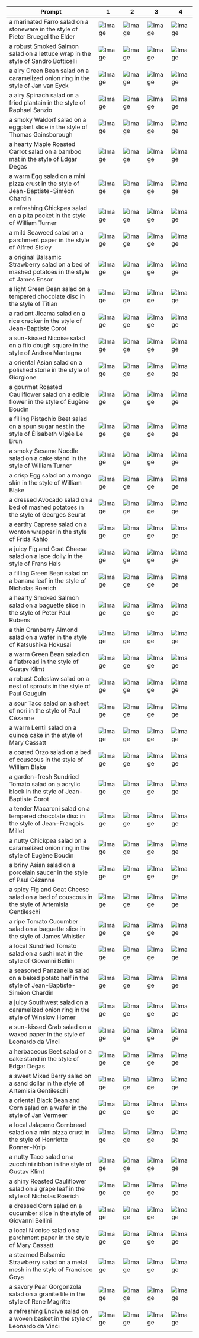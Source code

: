 | Prompt | 1 | 2 | 3 | 4 |
|-|-|-|-|-|
| a marinated Farro salad on a stoneware in the style of Pieter Bruegel the Elder | ![Image](https://salad-benchmark-public-assets.s3.us-east-2.amazonaws.com/sdxl/3de96260-03d2-4c1b-803e-96c1d819ec90-0.jpg) | ![Image](https://salad-benchmark-public-assets.s3.us-east-2.amazonaws.com/sdxl/3de96260-03d2-4c1b-803e-96c1d819ec90-1.jpg) | ![Image](https://salad-benchmark-public-assets.s3.us-east-2.amazonaws.com/sdxl/3de96260-03d2-4c1b-803e-96c1d819ec90-2.jpg) | ![Image](https://salad-benchmark-public-assets.s3.us-east-2.amazonaws.com/sdxl/3de96260-03d2-4c1b-803e-96c1d819ec90-3.jpg) |
| a robust Smoked Salmon salad on a lettuce wrap in the style of Sandro Botticelli | ![Image](https://salad-benchmark-public-assets.s3.us-east-2.amazonaws.com/sdxl/9eb8886c-5965-467a-bbd2-5296bf872a29-0.jpg) | ![Image](https://salad-benchmark-public-assets.s3.us-east-2.amazonaws.com/sdxl/9eb8886c-5965-467a-bbd2-5296bf872a29-1.jpg) | ![Image](https://salad-benchmark-public-assets.s3.us-east-2.amazonaws.com/sdxl/9eb8886c-5965-467a-bbd2-5296bf872a29-2.jpg) | ![Image](https://salad-benchmark-public-assets.s3.us-east-2.amazonaws.com/sdxl/9eb8886c-5965-467a-bbd2-5296bf872a29-3.jpg) |
| a airy Green Bean salad on a caramelized onion ring in the style of Jan van Eyck | ![Image](https://salad-benchmark-public-assets.s3.us-east-2.amazonaws.com/sdxl/91b72fca-7184-4f5b-83c3-a26466ff05c0-0.jpg) | ![Image](https://salad-benchmark-public-assets.s3.us-east-2.amazonaws.com/sdxl/91b72fca-7184-4f5b-83c3-a26466ff05c0-1.jpg) | ![Image](https://salad-benchmark-public-assets.s3.us-east-2.amazonaws.com/sdxl/91b72fca-7184-4f5b-83c3-a26466ff05c0-2.jpg) | ![Image](https://salad-benchmark-public-assets.s3.us-east-2.amazonaws.com/sdxl/91b72fca-7184-4f5b-83c3-a26466ff05c0-3.jpg) |
| a airy Spinach salad on a fried plantain in the style of Raphael Sanzio | ![Image](https://salad-benchmark-public-assets.s3.us-east-2.amazonaws.com/sdxl/e4f85d24-83d1-48f2-bcd3-e623d929c8ea-0.jpg) | ![Image](https://salad-benchmark-public-assets.s3.us-east-2.amazonaws.com/sdxl/e4f85d24-83d1-48f2-bcd3-e623d929c8ea-1.jpg) | ![Image](https://salad-benchmark-public-assets.s3.us-east-2.amazonaws.com/sdxl/e4f85d24-83d1-48f2-bcd3-e623d929c8ea-2.jpg) | ![Image](https://salad-benchmark-public-assets.s3.us-east-2.amazonaws.com/sdxl/e4f85d24-83d1-48f2-bcd3-e623d929c8ea-3.jpg) |
| a smoky Waldorf salad on a eggplant slice in the style of Thomas Gainsborough | ![Image](https://salad-benchmark-public-assets.s3.us-east-2.amazonaws.com/sdxl/e644824d-2614-4af7-9b75-8362aa8cf6b9-0.jpg) | ![Image](https://salad-benchmark-public-assets.s3.us-east-2.amazonaws.com/sdxl/e644824d-2614-4af7-9b75-8362aa8cf6b9-1.jpg) | ![Image](https://salad-benchmark-public-assets.s3.us-east-2.amazonaws.com/sdxl/e644824d-2614-4af7-9b75-8362aa8cf6b9-2.jpg) | ![Image](https://salad-benchmark-public-assets.s3.us-east-2.amazonaws.com/sdxl/e644824d-2614-4af7-9b75-8362aa8cf6b9-3.jpg) |
| a hearty Maple Roasted Carrot salad on a bamboo mat in the style of Edgar Degas | ![Image](https://salad-benchmark-public-assets.s3.us-east-2.amazonaws.com/sdxl/0f0f31bf-182f-4bae-82ed-ca73adb33255-0.jpg) | ![Image](https://salad-benchmark-public-assets.s3.us-east-2.amazonaws.com/sdxl/0f0f31bf-182f-4bae-82ed-ca73adb33255-1.jpg) | ![Image](https://salad-benchmark-public-assets.s3.us-east-2.amazonaws.com/sdxl/0f0f31bf-182f-4bae-82ed-ca73adb33255-2.jpg) | ![Image](https://salad-benchmark-public-assets.s3.us-east-2.amazonaws.com/sdxl/0f0f31bf-182f-4bae-82ed-ca73adb33255-3.jpg) |
| a warm Egg salad on a mini pizza crust in the style of Jean-Baptiste-Siméon Chardin | ![Image](https://salad-benchmark-public-assets.s3.us-east-2.amazonaws.com/sdxl/0bf4b1e2-b49b-43b3-ae47-3c3f6be287cf-0.jpg) | ![Image](https://salad-benchmark-public-assets.s3.us-east-2.amazonaws.com/sdxl/0bf4b1e2-b49b-43b3-ae47-3c3f6be287cf-1.jpg) | ![Image](https://salad-benchmark-public-assets.s3.us-east-2.amazonaws.com/sdxl/0bf4b1e2-b49b-43b3-ae47-3c3f6be287cf-2.jpg) | ![Image](https://salad-benchmark-public-assets.s3.us-east-2.amazonaws.com/sdxl/0bf4b1e2-b49b-43b3-ae47-3c3f6be287cf-3.jpg) |
| a refreshing Chickpea salad on a pita pocket in the style of William Turner | ![Image](https://salad-benchmark-public-assets.s3.us-east-2.amazonaws.com/sdxl/b880a5bc-7710-4f8b-8141-d35aec917ebc-0.jpg) | ![Image](https://salad-benchmark-public-assets.s3.us-east-2.amazonaws.com/sdxl/b880a5bc-7710-4f8b-8141-d35aec917ebc-1.jpg) | ![Image](https://salad-benchmark-public-assets.s3.us-east-2.amazonaws.com/sdxl/b880a5bc-7710-4f8b-8141-d35aec917ebc-2.jpg) | ![Image](https://salad-benchmark-public-assets.s3.us-east-2.amazonaws.com/sdxl/b880a5bc-7710-4f8b-8141-d35aec917ebc-3.jpg) |
| a mild Seaweed salad on a parchment paper in the style of Alfred Sisley | ![Image](https://salad-benchmark-public-assets.s3.us-east-2.amazonaws.com/sdxl/5c5f9d90-3f24-43bf-9b5d-6ed75adf5168-0.jpg) | ![Image](https://salad-benchmark-public-assets.s3.us-east-2.amazonaws.com/sdxl/5c5f9d90-3f24-43bf-9b5d-6ed75adf5168-1.jpg) | ![Image](https://salad-benchmark-public-assets.s3.us-east-2.amazonaws.com/sdxl/5c5f9d90-3f24-43bf-9b5d-6ed75adf5168-2.jpg) | ![Image](https://salad-benchmark-public-assets.s3.us-east-2.amazonaws.com/sdxl/5c5f9d90-3f24-43bf-9b5d-6ed75adf5168-3.jpg) |
| a original Balsamic Strawberry salad on a bed of mashed potatoes in the style of James Ensor | ![Image](https://salad-benchmark-public-assets.s3.us-east-2.amazonaws.com/sdxl/efbd16a3-d9de-4060-b29a-960536a5369d-0.jpg) | ![Image](https://salad-benchmark-public-assets.s3.us-east-2.amazonaws.com/sdxl/efbd16a3-d9de-4060-b29a-960536a5369d-1.jpg) | ![Image](https://salad-benchmark-public-assets.s3.us-east-2.amazonaws.com/sdxl/efbd16a3-d9de-4060-b29a-960536a5369d-2.jpg) | ![Image](https://salad-benchmark-public-assets.s3.us-east-2.amazonaws.com/sdxl/efbd16a3-d9de-4060-b29a-960536a5369d-3.jpg) |
| a light Green Bean salad on a tempered chocolate disc in the style of Titian | ![Image](https://salad-benchmark-public-assets.s3.us-east-2.amazonaws.com/sdxl/9951294b-3d2a-45b6-bf7e-87ba1af57f88-0.jpg) | ![Image](https://salad-benchmark-public-assets.s3.us-east-2.amazonaws.com/sdxl/9951294b-3d2a-45b6-bf7e-87ba1af57f88-1.jpg) | ![Image](https://salad-benchmark-public-assets.s3.us-east-2.amazonaws.com/sdxl/9951294b-3d2a-45b6-bf7e-87ba1af57f88-2.jpg) | ![Image](https://salad-benchmark-public-assets.s3.us-east-2.amazonaws.com/sdxl/9951294b-3d2a-45b6-bf7e-87ba1af57f88-3.jpg) |
| a radiant Jicama salad on a rice cracker in the style of Jean-Baptiste Corot | ![Image](https://salad-benchmark-public-assets.s3.us-east-2.amazonaws.com/sdxl/082e6bb3-f31c-4fc2-95e6-07cdffddb860-0.jpg) | ![Image](https://salad-benchmark-public-assets.s3.us-east-2.amazonaws.com/sdxl/082e6bb3-f31c-4fc2-95e6-07cdffddb860-1.jpg) | ![Image](https://salad-benchmark-public-assets.s3.us-east-2.amazonaws.com/sdxl/082e6bb3-f31c-4fc2-95e6-07cdffddb860-2.jpg) | ![Image](https://salad-benchmark-public-assets.s3.us-east-2.amazonaws.com/sdxl/082e6bb3-f31c-4fc2-95e6-07cdffddb860-3.jpg) |
| a sun-kissed Nicoise salad on a filo dough square in the style of Andrea Mantegna | ![Image](https://salad-benchmark-public-assets.s3.us-east-2.amazonaws.com/sdxl/b4fa8a99-87d4-4b89-a968-f8129e659374-0.jpg) | ![Image](https://salad-benchmark-public-assets.s3.us-east-2.amazonaws.com/sdxl/b4fa8a99-87d4-4b89-a968-f8129e659374-1.jpg) | ![Image](https://salad-benchmark-public-assets.s3.us-east-2.amazonaws.com/sdxl/b4fa8a99-87d4-4b89-a968-f8129e659374-2.jpg) | ![Image](https://salad-benchmark-public-assets.s3.us-east-2.amazonaws.com/sdxl/b4fa8a99-87d4-4b89-a968-f8129e659374-3.jpg) |
| a oriental Asian salad on a polished stone in the style of Giorgione | ![Image](https://salad-benchmark-public-assets.s3.us-east-2.amazonaws.com/sdxl/40acf7ff-a914-4b50-a077-c6f2c41d4ad8-0.jpg) | ![Image](https://salad-benchmark-public-assets.s3.us-east-2.amazonaws.com/sdxl/40acf7ff-a914-4b50-a077-c6f2c41d4ad8-1.jpg) | ![Image](https://salad-benchmark-public-assets.s3.us-east-2.amazonaws.com/sdxl/40acf7ff-a914-4b50-a077-c6f2c41d4ad8-2.jpg) | ![Image](https://salad-benchmark-public-assets.s3.us-east-2.amazonaws.com/sdxl/40acf7ff-a914-4b50-a077-c6f2c41d4ad8-3.jpg) |
| a gourmet Roasted Cauliflower salad on a edible flower in the style of Eugène Boudin | ![Image](https://salad-benchmark-public-assets.s3.us-east-2.amazonaws.com/sdxl/701efec8-331e-4ec3-93c7-6d3cabc7848b-0.jpg) | ![Image](https://salad-benchmark-public-assets.s3.us-east-2.amazonaws.com/sdxl/701efec8-331e-4ec3-93c7-6d3cabc7848b-1.jpg) | ![Image](https://salad-benchmark-public-assets.s3.us-east-2.amazonaws.com/sdxl/701efec8-331e-4ec3-93c7-6d3cabc7848b-2.jpg) | ![Image](https://salad-benchmark-public-assets.s3.us-east-2.amazonaws.com/sdxl/701efec8-331e-4ec3-93c7-6d3cabc7848b-3.jpg) |
| a filling Pistachio Beet salad on a spun sugar nest in the style of Élisabeth Vigée Le Brun | ![Image](https://salad-benchmark-public-assets.s3.us-east-2.amazonaws.com/sdxl/70869a6c-76e8-495d-866e-7f6a4491b781-0.jpg) | ![Image](https://salad-benchmark-public-assets.s3.us-east-2.amazonaws.com/sdxl/70869a6c-76e8-495d-866e-7f6a4491b781-1.jpg) | ![Image](https://salad-benchmark-public-assets.s3.us-east-2.amazonaws.com/sdxl/70869a6c-76e8-495d-866e-7f6a4491b781-2.jpg) | ![Image](https://salad-benchmark-public-assets.s3.us-east-2.amazonaws.com/sdxl/70869a6c-76e8-495d-866e-7f6a4491b781-3.jpg) |
| a smoky Sesame Noodle salad on a cake stand in the style of William Turner | ![Image](https://salad-benchmark-public-assets.s3.us-east-2.amazonaws.com/sdxl/98d5deba-1869-41ad-95d6-04262a4a467f-0.jpg) | ![Image](https://salad-benchmark-public-assets.s3.us-east-2.amazonaws.com/sdxl/98d5deba-1869-41ad-95d6-04262a4a467f-1.jpg) | ![Image](https://salad-benchmark-public-assets.s3.us-east-2.amazonaws.com/sdxl/98d5deba-1869-41ad-95d6-04262a4a467f-2.jpg) | ![Image](https://salad-benchmark-public-assets.s3.us-east-2.amazonaws.com/sdxl/98d5deba-1869-41ad-95d6-04262a4a467f-3.jpg) |
| a crisp Egg salad on a mango skin in the style of William Blake | ![Image](https://salad-benchmark-public-assets.s3.us-east-2.amazonaws.com/sdxl/f219f6b8-a0ab-4d4b-953d-534d04ac5f9f-0.jpg) | ![Image](https://salad-benchmark-public-assets.s3.us-east-2.amazonaws.com/sdxl/f219f6b8-a0ab-4d4b-953d-534d04ac5f9f-1.jpg) | ![Image](https://salad-benchmark-public-assets.s3.us-east-2.amazonaws.com/sdxl/f219f6b8-a0ab-4d4b-953d-534d04ac5f9f-2.jpg) | ![Image](https://salad-benchmark-public-assets.s3.us-east-2.amazonaws.com/sdxl/f219f6b8-a0ab-4d4b-953d-534d04ac5f9f-3.jpg) |
| a dressed Avocado salad on a bed of mashed potatoes in the style of Georges Seurat | ![Image](https://salad-benchmark-public-assets.s3.us-east-2.amazonaws.com/sdxl/7bf29777-c7b7-41ba-9080-39bde6a2a9c4-0.jpg) | ![Image](https://salad-benchmark-public-assets.s3.us-east-2.amazonaws.com/sdxl/7bf29777-c7b7-41ba-9080-39bde6a2a9c4-1.jpg) | ![Image](https://salad-benchmark-public-assets.s3.us-east-2.amazonaws.com/sdxl/7bf29777-c7b7-41ba-9080-39bde6a2a9c4-2.jpg) | ![Image](https://salad-benchmark-public-assets.s3.us-east-2.amazonaws.com/sdxl/7bf29777-c7b7-41ba-9080-39bde6a2a9c4-3.jpg) |
| a earthy Caprese salad on a wonton wrapper in the style of Frida Kahlo | ![Image](https://salad-benchmark-public-assets.s3.us-east-2.amazonaws.com/sdxl/f669c7a7-0bf0-405c-8a0e-552c6744f6c7-0.jpg) | ![Image](https://salad-benchmark-public-assets.s3.us-east-2.amazonaws.com/sdxl/f669c7a7-0bf0-405c-8a0e-552c6744f6c7-1.jpg) | ![Image](https://salad-benchmark-public-assets.s3.us-east-2.amazonaws.com/sdxl/f669c7a7-0bf0-405c-8a0e-552c6744f6c7-2.jpg) | ![Image](https://salad-benchmark-public-assets.s3.us-east-2.amazonaws.com/sdxl/f669c7a7-0bf0-405c-8a0e-552c6744f6c7-3.jpg) |
| a juicy Fig and Goat Cheese salad on a lace doily in the style of Frans Hals | ![Image](https://salad-benchmark-public-assets.s3.us-east-2.amazonaws.com/sdxl/31f6c7b7-4ca8-45eb-88d2-5358c94ae30e-0.jpg) | ![Image](https://salad-benchmark-public-assets.s3.us-east-2.amazonaws.com/sdxl/31f6c7b7-4ca8-45eb-88d2-5358c94ae30e-1.jpg) | ![Image](https://salad-benchmark-public-assets.s3.us-east-2.amazonaws.com/sdxl/31f6c7b7-4ca8-45eb-88d2-5358c94ae30e-2.jpg) | ![Image](https://salad-benchmark-public-assets.s3.us-east-2.amazonaws.com/sdxl/31f6c7b7-4ca8-45eb-88d2-5358c94ae30e-3.jpg) |
| a filling Green Bean salad on a banana leaf in the style of Nicholas Roerich | ![Image](https://salad-benchmark-public-assets.s3.us-east-2.amazonaws.com/sdxl/107dd268-1561-4847-9a88-ef0bd3e20c6c-0.jpg) | ![Image](https://salad-benchmark-public-assets.s3.us-east-2.amazonaws.com/sdxl/107dd268-1561-4847-9a88-ef0bd3e20c6c-1.jpg) | ![Image](https://salad-benchmark-public-assets.s3.us-east-2.amazonaws.com/sdxl/107dd268-1561-4847-9a88-ef0bd3e20c6c-2.jpg) | ![Image](https://salad-benchmark-public-assets.s3.us-east-2.amazonaws.com/sdxl/107dd268-1561-4847-9a88-ef0bd3e20c6c-3.jpg) |
| a hearty Smoked Salmon salad on a baguette slice in the style of Peter Paul Rubens | ![Image](https://salad-benchmark-public-assets.s3.us-east-2.amazonaws.com/sdxl/813c2161-95af-47e0-bd9b-1eeade2818f0-0.jpg) | ![Image](https://salad-benchmark-public-assets.s3.us-east-2.amazonaws.com/sdxl/813c2161-95af-47e0-bd9b-1eeade2818f0-1.jpg) | ![Image](https://salad-benchmark-public-assets.s3.us-east-2.amazonaws.com/sdxl/813c2161-95af-47e0-bd9b-1eeade2818f0-2.jpg) | ![Image](https://salad-benchmark-public-assets.s3.us-east-2.amazonaws.com/sdxl/813c2161-95af-47e0-bd9b-1eeade2818f0-3.jpg) |
| a thin Cranberry Almond salad on a wafer in the style of Katsushika Hokusai | ![Image](https://salad-benchmark-public-assets.s3.us-east-2.amazonaws.com/sdxl/34c9727b-d017-48eb-ba33-a5277831cd31-0.jpg) | ![Image](https://salad-benchmark-public-assets.s3.us-east-2.amazonaws.com/sdxl/34c9727b-d017-48eb-ba33-a5277831cd31-1.jpg) | ![Image](https://salad-benchmark-public-assets.s3.us-east-2.amazonaws.com/sdxl/34c9727b-d017-48eb-ba33-a5277831cd31-2.jpg) | ![Image](https://salad-benchmark-public-assets.s3.us-east-2.amazonaws.com/sdxl/34c9727b-d017-48eb-ba33-a5277831cd31-3.jpg) |
| a warm Green Bean salad on a flatbread in the style of Gustav Klimt | ![Image](https://salad-benchmark-public-assets.s3.us-east-2.amazonaws.com/sdxl/19730cb2-ad8d-4ab1-ad24-2d15622c4c4b-0.jpg) | ![Image](https://salad-benchmark-public-assets.s3.us-east-2.amazonaws.com/sdxl/19730cb2-ad8d-4ab1-ad24-2d15622c4c4b-1.jpg) | ![Image](https://salad-benchmark-public-assets.s3.us-east-2.amazonaws.com/sdxl/19730cb2-ad8d-4ab1-ad24-2d15622c4c4b-2.jpg) | ![Image](https://salad-benchmark-public-assets.s3.us-east-2.amazonaws.com/sdxl/19730cb2-ad8d-4ab1-ad24-2d15622c4c4b-3.jpg) |
| a robust Coleslaw salad on a nest of sprouts in the style of Paul Gauguin | ![Image](https://salad-benchmark-public-assets.s3.us-east-2.amazonaws.com/sdxl/385341ad-13e8-43bc-b9a5-e8b2f3cb5d8a-0.jpg) | ![Image](https://salad-benchmark-public-assets.s3.us-east-2.amazonaws.com/sdxl/385341ad-13e8-43bc-b9a5-e8b2f3cb5d8a-1.jpg) | ![Image](https://salad-benchmark-public-assets.s3.us-east-2.amazonaws.com/sdxl/385341ad-13e8-43bc-b9a5-e8b2f3cb5d8a-2.jpg) | ![Image](https://salad-benchmark-public-assets.s3.us-east-2.amazonaws.com/sdxl/385341ad-13e8-43bc-b9a5-e8b2f3cb5d8a-3.jpg) |
| a sour Taco salad on a sheet of nori in the style of Paul Cézanne | ![Image](https://salad-benchmark-public-assets.s3.us-east-2.amazonaws.com/sdxl/ad7f6e14-04d9-45e0-aaaa-471f6f78850b-0.jpg) | ![Image](https://salad-benchmark-public-assets.s3.us-east-2.amazonaws.com/sdxl/ad7f6e14-04d9-45e0-aaaa-471f6f78850b-1.jpg) | ![Image](https://salad-benchmark-public-assets.s3.us-east-2.amazonaws.com/sdxl/ad7f6e14-04d9-45e0-aaaa-471f6f78850b-2.jpg) | ![Image](https://salad-benchmark-public-assets.s3.us-east-2.amazonaws.com/sdxl/ad7f6e14-04d9-45e0-aaaa-471f6f78850b-3.jpg) |
| a warm Lentil salad on a quinoa cake in the style of Mary Cassatt | ![Image](https://salad-benchmark-public-assets.s3.us-east-2.amazonaws.com/sdxl/9896b2ca-2929-4652-baf1-647bc31dccd5-0.jpg) | ![Image](https://salad-benchmark-public-assets.s3.us-east-2.amazonaws.com/sdxl/9896b2ca-2929-4652-baf1-647bc31dccd5-1.jpg) | ![Image](https://salad-benchmark-public-assets.s3.us-east-2.amazonaws.com/sdxl/9896b2ca-2929-4652-baf1-647bc31dccd5-2.jpg) | ![Image](https://salad-benchmark-public-assets.s3.us-east-2.amazonaws.com/sdxl/9896b2ca-2929-4652-baf1-647bc31dccd5-3.jpg) |
| a coated Orzo salad on a bed of couscous in the style of William Blake | ![Image](https://salad-benchmark-public-assets.s3.us-east-2.amazonaws.com/sdxl/ba46fee3-38c6-4805-bfe6-145b0230a92e-0.jpg) | ![Image](https://salad-benchmark-public-assets.s3.us-east-2.amazonaws.com/sdxl/ba46fee3-38c6-4805-bfe6-145b0230a92e-1.jpg) | ![Image](https://salad-benchmark-public-assets.s3.us-east-2.amazonaws.com/sdxl/ba46fee3-38c6-4805-bfe6-145b0230a92e-2.jpg) | ![Image](https://salad-benchmark-public-assets.s3.us-east-2.amazonaws.com/sdxl/ba46fee3-38c6-4805-bfe6-145b0230a92e-3.jpg) |
| a garden-fresh Sundried Tomato salad on a acrylic block in the style of Jean-Baptiste Corot | ![Image](https://salad-benchmark-public-assets.s3.us-east-2.amazonaws.com/sdxl/4a165142-a009-4a1b-a3a5-5a6d0f010752-0.jpg) | ![Image](https://salad-benchmark-public-assets.s3.us-east-2.amazonaws.com/sdxl/4a165142-a009-4a1b-a3a5-5a6d0f010752-1.jpg) | ![Image](https://salad-benchmark-public-assets.s3.us-east-2.amazonaws.com/sdxl/4a165142-a009-4a1b-a3a5-5a6d0f010752-2.jpg) | ![Image](https://salad-benchmark-public-assets.s3.us-east-2.amazonaws.com/sdxl/4a165142-a009-4a1b-a3a5-5a6d0f010752-3.jpg) |
| a tender Macaroni salad on a tempered chocolate disc in the style of Jean-François Millet | ![Image](https://salad-benchmark-public-assets.s3.us-east-2.amazonaws.com/sdxl/3b46591e-46c8-44a8-be2a-d1f728310aa6-0.jpg) | ![Image](https://salad-benchmark-public-assets.s3.us-east-2.amazonaws.com/sdxl/3b46591e-46c8-44a8-be2a-d1f728310aa6-1.jpg) | ![Image](https://salad-benchmark-public-assets.s3.us-east-2.amazonaws.com/sdxl/3b46591e-46c8-44a8-be2a-d1f728310aa6-2.jpg) | ![Image](https://salad-benchmark-public-assets.s3.us-east-2.amazonaws.com/sdxl/3b46591e-46c8-44a8-be2a-d1f728310aa6-3.jpg) |
| a nutty Chickpea salad on a caramelized onion ring in the style of Eugène Boudin | ![Image](https://salad-benchmark-public-assets.s3.us-east-2.amazonaws.com/sdxl/ed573a54-a415-4eed-82e0-48270259f2ec-0.jpg) | ![Image](https://salad-benchmark-public-assets.s3.us-east-2.amazonaws.com/sdxl/ed573a54-a415-4eed-82e0-48270259f2ec-1.jpg) | ![Image](https://salad-benchmark-public-assets.s3.us-east-2.amazonaws.com/sdxl/ed573a54-a415-4eed-82e0-48270259f2ec-2.jpg) | ![Image](https://salad-benchmark-public-assets.s3.us-east-2.amazonaws.com/sdxl/ed573a54-a415-4eed-82e0-48270259f2ec-3.jpg) |
| a briny Asian salad on a porcelain saucer in the style of Paul Cézanne | ![Image](https://salad-benchmark-public-assets.s3.us-east-2.amazonaws.com/sdxl/018322b5-6e9c-4c0f-a590-c1748f037673-0.jpg) | ![Image](https://salad-benchmark-public-assets.s3.us-east-2.amazonaws.com/sdxl/018322b5-6e9c-4c0f-a590-c1748f037673-1.jpg) | ![Image](https://salad-benchmark-public-assets.s3.us-east-2.amazonaws.com/sdxl/018322b5-6e9c-4c0f-a590-c1748f037673-2.jpg) | ![Image](https://salad-benchmark-public-assets.s3.us-east-2.amazonaws.com/sdxl/018322b5-6e9c-4c0f-a590-c1748f037673-3.jpg) |
| a spicy Fig and Goat Cheese salad on a bed of couscous in the style of Artemisia Gentileschi | ![Image](https://salad-benchmark-public-assets.s3.us-east-2.amazonaws.com/sdxl/91e8c4fd-1ad2-45cc-97f1-a33a3646ab37-0.jpg) | ![Image](https://salad-benchmark-public-assets.s3.us-east-2.amazonaws.com/sdxl/91e8c4fd-1ad2-45cc-97f1-a33a3646ab37-1.jpg) | ![Image](https://salad-benchmark-public-assets.s3.us-east-2.amazonaws.com/sdxl/91e8c4fd-1ad2-45cc-97f1-a33a3646ab37-2.jpg) | ![Image](https://salad-benchmark-public-assets.s3.us-east-2.amazonaws.com/sdxl/91e8c4fd-1ad2-45cc-97f1-a33a3646ab37-3.jpg) |
| a ripe Tomato Cucumber salad on a baguette slice in the style of James Whistler | ![Image](https://salad-benchmark-public-assets.s3.us-east-2.amazonaws.com/sdxl/286c5a98-70f4-4cda-9f61-77d34d455382-0.jpg) | ![Image](https://salad-benchmark-public-assets.s3.us-east-2.amazonaws.com/sdxl/286c5a98-70f4-4cda-9f61-77d34d455382-1.jpg) | ![Image](https://salad-benchmark-public-assets.s3.us-east-2.amazonaws.com/sdxl/286c5a98-70f4-4cda-9f61-77d34d455382-2.jpg) | ![Image](https://salad-benchmark-public-assets.s3.us-east-2.amazonaws.com/sdxl/286c5a98-70f4-4cda-9f61-77d34d455382-3.jpg) |
| a local Sundried Tomato salad on a sushi mat in the style of Giovanni Bellini | ![Image](https://salad-benchmark-public-assets.s3.us-east-2.amazonaws.com/sdxl/9ca5a23e-51d4-4a8e-b0d3-1162a675cf56-0.jpg) | ![Image](https://salad-benchmark-public-assets.s3.us-east-2.amazonaws.com/sdxl/9ca5a23e-51d4-4a8e-b0d3-1162a675cf56-1.jpg) | ![Image](https://salad-benchmark-public-assets.s3.us-east-2.amazonaws.com/sdxl/9ca5a23e-51d4-4a8e-b0d3-1162a675cf56-2.jpg) | ![Image](https://salad-benchmark-public-assets.s3.us-east-2.amazonaws.com/sdxl/9ca5a23e-51d4-4a8e-b0d3-1162a675cf56-3.jpg) |
| a seasoned Panzanella salad on a baked potato half in the style of Jean-Baptiste-Siméon Chardin | ![Image](https://salad-benchmark-public-assets.s3.us-east-2.amazonaws.com/sdxl/0c6d7dac-9970-492f-9a37-dddf65f36232-0.jpg) | ![Image](https://salad-benchmark-public-assets.s3.us-east-2.amazonaws.com/sdxl/0c6d7dac-9970-492f-9a37-dddf65f36232-1.jpg) | ![Image](https://salad-benchmark-public-assets.s3.us-east-2.amazonaws.com/sdxl/0c6d7dac-9970-492f-9a37-dddf65f36232-2.jpg) | ![Image](https://salad-benchmark-public-assets.s3.us-east-2.amazonaws.com/sdxl/0c6d7dac-9970-492f-9a37-dddf65f36232-3.jpg) |
| a juicy Southwest salad on a caramelized onion ring in the style of Winslow Homer | ![Image](https://salad-benchmark-public-assets.s3.us-east-2.amazonaws.com/sdxl/89dfc574-8691-44bf-9255-2548e20b76da-0.jpg) | ![Image](https://salad-benchmark-public-assets.s3.us-east-2.amazonaws.com/sdxl/89dfc574-8691-44bf-9255-2548e20b76da-1.jpg) | ![Image](https://salad-benchmark-public-assets.s3.us-east-2.amazonaws.com/sdxl/89dfc574-8691-44bf-9255-2548e20b76da-2.jpg) | ![Image](https://salad-benchmark-public-assets.s3.us-east-2.amazonaws.com/sdxl/89dfc574-8691-44bf-9255-2548e20b76da-3.jpg) |
| a sun-kissed Crab salad on a waxed paper in the style of Leonardo da Vinci | ![Image](https://salad-benchmark-public-assets.s3.us-east-2.amazonaws.com/sdxl/d412f281-6e88-4a32-8250-a032345fce99-0.jpg) | ![Image](https://salad-benchmark-public-assets.s3.us-east-2.amazonaws.com/sdxl/d412f281-6e88-4a32-8250-a032345fce99-1.jpg) | ![Image](https://salad-benchmark-public-assets.s3.us-east-2.amazonaws.com/sdxl/d412f281-6e88-4a32-8250-a032345fce99-2.jpg) | ![Image](https://salad-benchmark-public-assets.s3.us-east-2.amazonaws.com/sdxl/d412f281-6e88-4a32-8250-a032345fce99-3.jpg) |
| a herbaceous Beet salad on a cake stand in the style of Edgar Degas | ![Image](https://salad-benchmark-public-assets.s3.us-east-2.amazonaws.com/sdxl/0e5f770f-d1f4-4462-ab08-910efe1695de-0.jpg) | ![Image](https://salad-benchmark-public-assets.s3.us-east-2.amazonaws.com/sdxl/0e5f770f-d1f4-4462-ab08-910efe1695de-1.jpg) | ![Image](https://salad-benchmark-public-assets.s3.us-east-2.amazonaws.com/sdxl/0e5f770f-d1f4-4462-ab08-910efe1695de-2.jpg) | ![Image](https://salad-benchmark-public-assets.s3.us-east-2.amazonaws.com/sdxl/0e5f770f-d1f4-4462-ab08-910efe1695de-3.jpg) |
| a sweet Mixed Berry salad on a sand dollar in the style of Artemisia Gentileschi | ![Image](https://salad-benchmark-public-assets.s3.us-east-2.amazonaws.com/sdxl/0cf0c912-a610-4b5e-8216-c9a40ffdef6c-0.jpg) | ![Image](https://salad-benchmark-public-assets.s3.us-east-2.amazonaws.com/sdxl/0cf0c912-a610-4b5e-8216-c9a40ffdef6c-1.jpg) | ![Image](https://salad-benchmark-public-assets.s3.us-east-2.amazonaws.com/sdxl/0cf0c912-a610-4b5e-8216-c9a40ffdef6c-2.jpg) | ![Image](https://salad-benchmark-public-assets.s3.us-east-2.amazonaws.com/sdxl/0cf0c912-a610-4b5e-8216-c9a40ffdef6c-3.jpg) |
| a oriental Black Bean and Corn salad on a wafer in the style of Jan Vermeer | ![Image](https://salad-benchmark-public-assets.s3.us-east-2.amazonaws.com/sdxl/d31242c5-90ba-4a50-8193-214ddd17ad1f-0.jpg) | ![Image](https://salad-benchmark-public-assets.s3.us-east-2.amazonaws.com/sdxl/d31242c5-90ba-4a50-8193-214ddd17ad1f-1.jpg) | ![Image](https://salad-benchmark-public-assets.s3.us-east-2.amazonaws.com/sdxl/d31242c5-90ba-4a50-8193-214ddd17ad1f-2.jpg) | ![Image](https://salad-benchmark-public-assets.s3.us-east-2.amazonaws.com/sdxl/d31242c5-90ba-4a50-8193-214ddd17ad1f-3.jpg) |
| a local Jalapeno Cornbread salad on a mini pizza crust in the style of Henriette Ronner-Knip | ![Image](https://salad-benchmark-public-assets.s3.us-east-2.amazonaws.com/sdxl/5a75f209-df18-4ae7-82e3-47224da50a24-0.jpg) | ![Image](https://salad-benchmark-public-assets.s3.us-east-2.amazonaws.com/sdxl/5a75f209-df18-4ae7-82e3-47224da50a24-1.jpg) | ![Image](https://salad-benchmark-public-assets.s3.us-east-2.amazonaws.com/sdxl/5a75f209-df18-4ae7-82e3-47224da50a24-2.jpg) | ![Image](https://salad-benchmark-public-assets.s3.us-east-2.amazonaws.com/sdxl/5a75f209-df18-4ae7-82e3-47224da50a24-3.jpg) |
| a nutty Taco salad on a zucchini ribbon in the style of Gustav Klimt | ![Image](https://salad-benchmark-public-assets.s3.us-east-2.amazonaws.com/sdxl/ed48dd8a-cc6e-4cca-b4e9-3914fd67a007-0.jpg) | ![Image](https://salad-benchmark-public-assets.s3.us-east-2.amazonaws.com/sdxl/ed48dd8a-cc6e-4cca-b4e9-3914fd67a007-1.jpg) | ![Image](https://salad-benchmark-public-assets.s3.us-east-2.amazonaws.com/sdxl/ed48dd8a-cc6e-4cca-b4e9-3914fd67a007-2.jpg) | ![Image](https://salad-benchmark-public-assets.s3.us-east-2.amazonaws.com/sdxl/ed48dd8a-cc6e-4cca-b4e9-3914fd67a007-3.jpg) |
| a shiny Roasted Cauliflower salad on a grape leaf in the style of Nicholas Roerich | ![Image](https://salad-benchmark-public-assets.s3.us-east-2.amazonaws.com/sdxl/16a1f221-cd1f-4979-9e3f-f591894f44fa-0.jpg) | ![Image](https://salad-benchmark-public-assets.s3.us-east-2.amazonaws.com/sdxl/16a1f221-cd1f-4979-9e3f-f591894f44fa-1.jpg) | ![Image](https://salad-benchmark-public-assets.s3.us-east-2.amazonaws.com/sdxl/16a1f221-cd1f-4979-9e3f-f591894f44fa-2.jpg) | ![Image](https://salad-benchmark-public-assets.s3.us-east-2.amazonaws.com/sdxl/16a1f221-cd1f-4979-9e3f-f591894f44fa-3.jpg) |
| a dressed Corn salad on a cucumber slice in the style of Giovanni Bellini | ![Image](https://salad-benchmark-public-assets.s3.us-east-2.amazonaws.com/sdxl/b0b0f33e-b74a-4db4-bd00-340b63896e65-0.jpg) | ![Image](https://salad-benchmark-public-assets.s3.us-east-2.amazonaws.com/sdxl/b0b0f33e-b74a-4db4-bd00-340b63896e65-1.jpg) | ![Image](https://salad-benchmark-public-assets.s3.us-east-2.amazonaws.com/sdxl/b0b0f33e-b74a-4db4-bd00-340b63896e65-2.jpg) | ![Image](https://salad-benchmark-public-assets.s3.us-east-2.amazonaws.com/sdxl/b0b0f33e-b74a-4db4-bd00-340b63896e65-3.jpg) |
| a local Nicoise salad on a parchment paper in the style of Mary Cassatt | ![Image](https://salad-benchmark-public-assets.s3.us-east-2.amazonaws.com/sdxl/60820635-5bae-4d20-8d26-db79c61dc6d6-0.jpg) | ![Image](https://salad-benchmark-public-assets.s3.us-east-2.amazonaws.com/sdxl/60820635-5bae-4d20-8d26-db79c61dc6d6-1.jpg) | ![Image](https://salad-benchmark-public-assets.s3.us-east-2.amazonaws.com/sdxl/60820635-5bae-4d20-8d26-db79c61dc6d6-2.jpg) | ![Image](https://salad-benchmark-public-assets.s3.us-east-2.amazonaws.com/sdxl/60820635-5bae-4d20-8d26-db79c61dc6d6-3.jpg) |
| a steamed Balsamic Strawberry salad on a metal mesh in the style of Francisco Goya | ![Image](https://salad-benchmark-public-assets.s3.us-east-2.amazonaws.com/sdxl/e8f8f4d2-1cd2-469f-ac3e-ec1ce223968a-0.jpg) | ![Image](https://salad-benchmark-public-assets.s3.us-east-2.amazonaws.com/sdxl/e8f8f4d2-1cd2-469f-ac3e-ec1ce223968a-1.jpg) | ![Image](https://salad-benchmark-public-assets.s3.us-east-2.amazonaws.com/sdxl/e8f8f4d2-1cd2-469f-ac3e-ec1ce223968a-2.jpg) | ![Image](https://salad-benchmark-public-assets.s3.us-east-2.amazonaws.com/sdxl/e8f8f4d2-1cd2-469f-ac3e-ec1ce223968a-3.jpg) |
| a savory Pear Gorgonzola salad on a granite tile in the style of Rene Magritte | ![Image](https://salad-benchmark-public-assets.s3.us-east-2.amazonaws.com/sdxl/ea171426-3191-4d8e-b5cc-887d35d0946f-0.jpg) | ![Image](https://salad-benchmark-public-assets.s3.us-east-2.amazonaws.com/sdxl/ea171426-3191-4d8e-b5cc-887d35d0946f-1.jpg) | ![Image](https://salad-benchmark-public-assets.s3.us-east-2.amazonaws.com/sdxl/ea171426-3191-4d8e-b5cc-887d35d0946f-2.jpg) | ![Image](https://salad-benchmark-public-assets.s3.us-east-2.amazonaws.com/sdxl/ea171426-3191-4d8e-b5cc-887d35d0946f-3.jpg) |
| a refreshing Endive salad on a woven basket in the style of Leonardo da Vinci | ![Image](https://salad-benchmark-public-assets.s3.us-east-2.amazonaws.com/sdxl/730810af-866e-447d-ac35-d2004efe800c-0.jpg) | ![Image](https://salad-benchmark-public-assets.s3.us-east-2.amazonaws.com/sdxl/730810af-866e-447d-ac35-d2004efe800c-1.jpg) | ![Image](https://salad-benchmark-public-assets.s3.us-east-2.amazonaws.com/sdxl/730810af-866e-447d-ac35-d2004efe800c-2.jpg) | ![Image](https://salad-benchmark-public-assets.s3.us-east-2.amazonaws.com/sdxl/730810af-866e-447d-ac35-d2004efe800c-3.jpg) |
